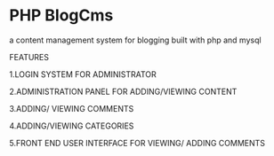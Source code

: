 # PHP BlogCms

a content management system for blogging built with php and mysql

FEATURES


1.LOGIN SYSTEM FOR ADMINISTRATOR

2.ADMINISTRATION PANEL FOR ADDING/VIEWING CONTENT

3.ADDING/ VIEWING COMMENTS

4.ADDING/VIEWING CATEGORIES

5.FRONT END USER INTERFACE FOR VIEWING/ ADDING COMMENTS


